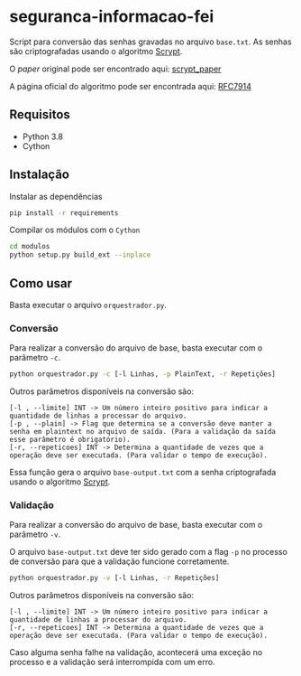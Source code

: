 # seguranca-informacao-fei
Script para conversão das senhas gravadas no arquivo ``base.txt``.
As senhas são criptografadas usando o algoritmo [Scrypt].

O *paper* original pode ser encontrado aqui: [scrypt_paper]

A página oficial do algoritmo pode ser encontrada aqui: [RFC7914]

## Requisitos

 - Python 3.8
 - Cython

## Instalação
Instalar as dependências
```Bash
pip install -r requirements
```
Compilar os módulos com o ``Cython``
```Bash
cd modulos
python setup.py build_ext --inplace
```

## Como usar
Basta executar o arquivo ``orquestrador.py``.

### Conversão
Para realizar a conversão do arquivo de base, basta executar com o parâmetro ``-c``.
```Bash
python orquestrador.py -c [-l Linhas, -p PlainText, -r Repetições]
```
Outros parâmetros disponíveis na conversão são:
```
[-l , --limite] INT -> Um número inteiro positivo para indicar a quantidade de linhas a processar do arquivo.
[-p , --plain] -> Flag que determina se a conversão deve manter a senha em plaintext no arquivo de saída. (Para a validação da saída esse parâmetro é obrigatório).
[-r, --repeticoes] INT -> Determina a quantidade de vezes que a operação deve ser executada. (Para validar o tempo de execução).
```
Essa função gera o arquivo ``base-output.txt`` com a senha criptografada usando o algoritmo [Scrypt].

### Validação
Para realizar a conversão do arquivo de base, basta executar com o parâmetro ``-v``.

O arquivo ``base-output.txt`` deve ter sido gerado com a flag ``-p`` no processo de conversão para que a validação funcione corretamente.
```Bash
python orquestrador.py -v [-l Linhas, -r Repetições]
```
Outros parâmetros disponíveis na conversão são:
```
[-l , --limite] INT -> Um número inteiro positivo para indicar a quantidade de linhas a processar do arquivo.
[-r, --repeticoes] INT -> Determina a quantidade de vezes que a operação deve ser executada. (Para validar o tempo de execução).
```
Caso alguma senha falhe na validação, acontecerá uma exceção no processo e a validação será interrompida com um erro.

[rfc7914]: https://datatracker.ietf.org/doc/html/rfc7914 "RFC7914"
[scrypt_paper]: https://www.tarsnap.com/scrypt/scrypt.pdf "Scrypt Paper"
[scrypt]: https://www.tarsnap.com/scrypt.html "Scrypt"
